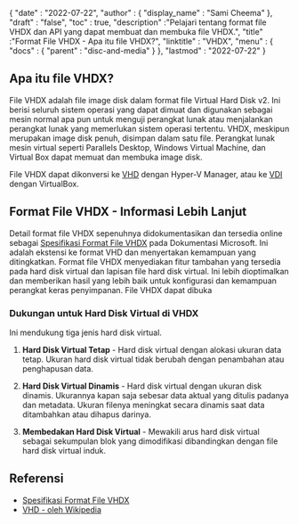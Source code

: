 {
  "date" : "2022-07-22",
  "author" : {
    "display_name" : "Sami Cheema"
},
  "draft" : "false",
   "toc" : true,
  "description" :"Pelajari tentang format file VHDX dan API yang dapat membuat dan membuka file VHDX.",
  "title" :"Format File VHDX - Apa itu file VHDX?",
  "linktitle" : "VHDX",
  "menu" : {
    "docs" : {
      "parent" : "disc-and-media"
}
},
  "lastmod" : "2022-07-22"
}

## Apa itu file VHDX?

File VHDX adalah file image disk dalam format file Virtual Hard Disk v2. Ini berisi seluruh sistem operasi yang dapat dimuat dan digunakan sebagai mesin normal apa pun untuk menguji perangkat lunak atau menjalankan perangkat lunak yang memerlukan sistem operasi tertentu. VHDX, meskipun merupakan image disk penuh, disimpan dalam satu file. Perangkat lunak mesin virtual seperti Parallels Desktop, Windows Virtual Machine, dan Virtual Box dapat memuat dan membuka image disk.

File VHDX dapat dikonversi ke [VHD](/id/disc-and-media/vhd/) dengan Hyper-V Manager, atau ke [VDI](/id/disc-and-media/vdi/) dengan VirtualBox.

## Format File VHDX - Informasi Lebih Lanjut

Detail format file VHDX sepenuhnya didokumentasikan dan tersedia online sebagai [Spesifikasi Format File VHDX](https://learn.microsoft.com/en-us/openspecs/windows_protocols/ms-vhdx/83e061f8-f6e2-4de1-91bd-5d518a43d477 ) pada Dokumentasi Microsoft. Ini adalah ekstensi ke format VHD dan menyertakan kemampuan yang ditingkatkan. Format file VHDX menyediakan fitur tambahan yang tersedia pada hard disk virtual dan lapisan file hard disk virtual. Ini lebih dioptimalkan dan memberikan hasil yang lebih baik untuk konfigurasi dan kemampuan perangkat keras penyimpanan. File VHDX dapat dibuka

### Dukungan untuk Hard Disk Virtual di VHDX

Ini mendukung tiga jenis hard disk virtual.

1. **Hard Disk Virtual Tetap** - Hard disk virtual dengan alokasi ukuran data tetap. Ukuran hard disk virtual tidak berubah dengan penambahan atau penghapusan data.

1. **Hard Disk Virtual Dinamis** - Hard disk virtual dengan ukuran disk dinamis. Ukurannya kapan saja sebesar data aktual yang ditulis padanya dan metadata. Ukuran filenya meningkat secara dinamis saat data ditambahkan atau dihapus darinya.

1. **Membedakan Hard Disk Virtual** - Mewakili arus hard disk virtual sebagai sekumpulan blok yang dimodifikasi dibandingkan dengan file hard disk virtual induk.

## Referensi

* [Spesifikasi Format File VHDX](https://learn.microsoft.com/en-us/openspecs/windows_protocols/ms-vhdx/83e061f8-f6e2-4de1-91bd-5d518a43d477)
* [VHD - oleh Wikipedia](https://en.wikipedia.org/wiki/VHD_(file_format))

